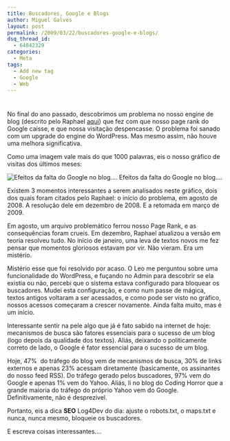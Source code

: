 ```yaml
---
title: Buscadores, Google e Blogs
author: Miguel Galves
layout: post
permalink: /2009/03/22/buscadores-google-e-blogs/
dsq_thread_id:
  - 64842329
categories:
  - Meta
tags:
  - Add new tag
  - Google
  - Web
---
```

# 

No final do ano passado, descobrimos um problema no nosso engine de blog (descrito pelo Raphael [aqui][1]) que fez com que nosso page rank do Google caísse, e que nossa visitação despencasse. O problema foi sanado com um upgrade do engine do WordPress. Mas mesmo assim, não houve uma melhora significativa.

 [1]: http://log4dev.com/2009/01/08/faxina-de-ano-novo/

Como uma imagem vale mais do que 1000 palavras, eis o nosso gráfico de visitas dos últimos meses:

![Efeitos da falta do Google no blog....][2]
Efeitos da falta do Google no blog....

Existem 3 momentos interessantes a serem analisados neste gráfico, dois dos quais foram citados pelo Raphael: o início do problema, em agosto de 2008. A resolução dele em dezembro de 2008. E a retomada em março de 2009.

 [2]: http://log4dev.com/wp-content/uploads/2009/03/log4dev.png "Acessos Log4Dev"

Em agosto, um arquivo problemático ferrou nosso Page Rank, e as consequências foram crueis. Em dezembro, Raphael atualizou a versão em teoria resolveu tudo. No início de janeiro, uma leva de textos novos me fez pensar que momentos gloriosos estavam por vir. Não vieram. Era um mistério.

Mistério esse que foi resolvido por acaso. O Leo me perguntou sobre uma funcionalidade do WordPress, e fuçando no Admin para descobrir se ela existia ou não, percebi que o sistema estava configurado para bloquear os buscadores. Mudei esta configuração, e como num passe de mágica, textos antigos voltaram a ser acessados, e como pode ser visto no gráfico, nossos acessos começaram a crescer novamente. Ainda falta muito, mas é um início.

Interessante sentir na pele algo que já é fato sabido na internet de hoje: mecanismos de busca são fatores essenciais para o sucesso de um blog (logo depois da qualidade dos textos). Aliás, deixando o politicamente correto de lado, o Google é fator essencial para o sucesso de um blog.

Hoje, 47%  do tráfego do blog vem de mecanismos de busca, 30% de links externos e apenas 23% acessam diretamente (basicamente, os assinantes do nosso feed RSS). Do tráfego gerado pelos buscadores, 97% vem do Google e apenas 1% vem do Yahoo. Aliás, li no blog do Coding Horror que a grande maioria do tráfego do próprio Yahoo vem do Google. Definitivamente, não é desprezivel.

Portanto, eis a dica **SEO** Log4Dev do dia: ajuste o robots.txt, o maps.txt e nunca, nunca mesmo, bloqueie os buscadores.

E escreva coisas interessantes….